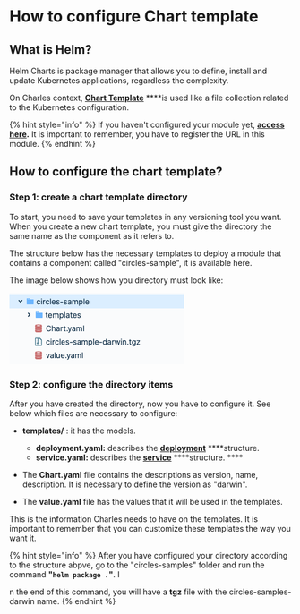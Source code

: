 # How to configure Chart template

## What is Helm? 

Helm Charts  is package manager that allows you to define, install and update Kubernetes applications, regardless the complexity.

On Charles context,  [**Chart Template**](https://helm.sh/docs/chart_template_guide/getting_started/) ****is used like a file collection related to the Kubernetes configuration. 

{% hint style="info" %}
If you haven't configured your module yet, [**access here**](./)**.** It is important to remember, you have to register the URL in this module. 
{% endhint %}

## How to configure the chart template?

### **Step 1: create a chart template directory**

To start, you need to save your templates in any versioning tool you want. When you create a new chart template, you must give the directory the same name as the component as it refers to. 

The structure below has the necessary templates to deploy a module that contains a component called "circles-sample", it is available here. 

The image below shows how you directory must look like: 

![ Chart template directory of circle-sample](../../.gitbook/assets/screen-shot-2020-07-24-at-16.17.05.png)

### Step 2: configure the directory items 

After you have created the directory, now you have to configure it. See below which files are necessary to configure: 

* **templates/** : it has the models.

  * **deployment.yaml:** describes the [**deployment**](https://kubernetes.io/docs/concepts/workloads/controllers/deployment/) ****structure.  
  * **service.yaml:** describes the [**service**](https://kubernetes.io/docs/concepts/services-networking/service/) ****structure. ****

* The **Chart.yaml** file contains the descriptions as version, name, description. It is necessary to define the version as "darwin".
* The **value.yaml** file has the values that it will be used in the templates. 

This is the information Charles needs to have on the templates. It is important to remember that you can customize these templates the way you want it. 

{% hint style="info" %}
After you have configured your directory according to the structure abpve, go to the "circles-samples" folder and run the command **"`helm package .`"**. I

n the end of this command, you will have a **tgz** file with the circles-samples-darwin name.
{% endhint %}

